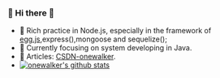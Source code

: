 ### 🌈 Hi there 👋

<!--
**oneWalker/onewalker** is a ✨ _special_ ✨ repository because its `README.md` (this file) appears on your GitHub profile.

Here are some ideas to get you started:

- 🔭 I’m currently working on ...
- 🌱 I’m currently learning ...
- 👯 I’m looking to collaborate on ...
- 🤔 I’m looking for help with ...
- 💬 Ask me about ...
- 📫 How to reach me: ...
- 😄 Pronouns: ...
- ⚡ Fun fact: ...
[![onewalker's github stats](https://github-readme-stats.vercel.app/api?username=onewalker)](https://github.com/onewalker)
-->
- 🔭 Rich practice in Node.js, especially in the framework of [egg.js](https://eggjs.org/en/tutorials/index.html),express(),mongoose and sequelize();
- 🌱 Currently focusing on system developing in Java.
- 🔗 Articles: [CSDN-onewalker](https://blog.csdn.net/sinat_20744625).
- [![onewalker's github stats](https://github-readme-stats.vercel.app/api?username=onewalker)](https://github.com/onewalker)